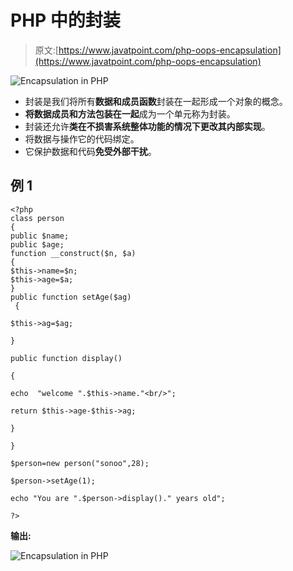 # PHP 中的封装

> 原文:[https://www.javatpoint.com/php-oops-encapsulation](https://www.javatpoint.com/php-oops-encapsulation)

![Encapsulation in PHP](../Images/82f4e6b21b387748fd00c5ad8daea61f.png)

*   封装是我们将所有**数据和成员函数**封装在一起形成一个对象的概念。
*   **将数据成员和方法包装在一起**成为一个单元称为封装。
*   封装还允许**类在不损害系统整体功能的情况下更改其内部实现**。
*   将数据与操作它的代码绑定。
*   它保护数据和代码**免受外部干扰**。

## 例 1

```
<?php
class person
{
public $name;
public $age;
function __construct($n, $a)
{
$this->name=$n;
$this->age=$a;
}
public function setAge($ag)
 {

$this->ag=$ag;

}

public function display()

{

echo  "welcome ".$this->name."<br/>";

return $this->age-$this->ag;

}

}

$person=new person("sonoo",28);

$person->setAge(1);

echo "You are ".$person->display()." years old";

?>

```

**输出:**

![Encapsulation in PHP](../Images/8bd865a96509c7c120caa22e7df4632e.png)